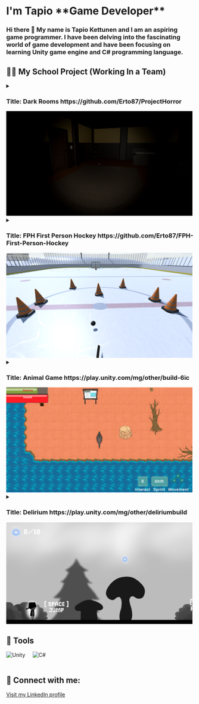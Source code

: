 <h1>I'm Tapio <strong>**Game Developer**</strong></h1>
<h3>Hi there 👋 My name is Tapio Kettunen and I am an aspiring game programmer. I have been delving into the fascinating world of game development and have been focusing on learning Unity game engine and C# programming language.</h3>

<h2>👨‍💻 My School Project (Working In a Team)</h2>
<details>
<summary><h3>Title: Dark Rooms https://github.com/Erto87/ProjectHorror</h3><img alt="DarkRooms" width="500px" src="https://raw.githubusercontent.com/Erto87/Erto87/main/DarkRooms.png"/></summary>

Genre: Horror survival

Reference games: Resident Evil, Amnesia

Game Elements: Light & Dark environment, flashlight, inventory, items to collect

Player: SinglePlayer

Technical Form: 3D 1920x1080

View: First Person

Version Control: Unity 2022.1.22f1

Platform: PC

Language: C#

Device: PC

Gameplay: In this game, the player finds themselves trapped in a haunted hotel, mansion, or house and must find a way to escape while evading a terrifying presence that is determined to kill them. The player must utilize light sources, such as a flashlight, to navigate through the environment and gather essential items to aid their progression.

Controls: The player will use the WASD keys for movement and the mouse for camera control. Controller support will also be implemented.

Story: The player assumes the role of a visitor who becomes trapped inside the hotel, mansion, or house due to an unknown force that prevents them from leaving.

Game Mechanics:

Stealth: The player must avoid detection by the malevolent presence by utilizing environmental hiding spots and cover.
Puzzle Solving: To progress and find an escape route, the player must solve various puzzles.
Exploration: The player needs to thoroughly explore the environment to unveil the building's history and discover valuable items.
UI Design: The game's user interface (UI) will have a minimalist design.

This Game Design Document outlines the key aspects of the Project Horror Game, including its genre, references, gameplay mechanics, controls, story, and technical details. It serves as a roadmap and reference for the development team to ensure a cohesive and immersive horror survival experience.
</details>

<details>
<summary><h3>Title: FPH First Person Hockey https://github.com/Erto87/FPH-First-Person-Hockey</h3><img alt="FPH" width="500px" src="https://raw.githubusercontent.com/Erto87/Erto87/main/FPH.png"/></summary>

FPH (First Person Hockey) is a sports game developed using Unity and programmed in C#. The game offers both an online mode and a training mode. FPH falls under the sports genre with semi-realistic gameplay mechanics, providing an immersive first-person perspective.

Controls:
Movement: Players navigate the game environment using the WASD keys on the keyboard (support xbox controller).
Camera: The camera follows the player's head movements, simulating a first-person perspective. The mouse is used to control the camera direction and aim.
Actions: shooting and passing are performed using mouse clicks and keyboard inputs.

Game Modes:
Online Mode: Players can connect with opponents online.
Training Mode: Single player training.


</details>


<details>
<summary><h3>Title: Animal Game https://play.unity.com/mg/other/build-6ic</h3><img alt="AnimalGame" width="500px" src="https://raw.githubusercontent.com/Erto87/Erto87/main/AnimalGame.png"/></summary>

What is it?
The project is a 2D top-down action game played as an animal, showcasing the life of the animal with information about it. It will be a browser game.

Gameplay mechanics
The player chooses a continent with an animal on the world map. After that, the player gets to play as the animal in a top-down view, gathering food and avoiding dangers until reaching the finish line.

The maps are freeroam areas.

The player will find information "pop-ups" in the form of signs, providing details about the playable animal, its environment, and the threats it faces. At the end of each level, there will be a quiz based on the information pop-ups. Points are awarded for correct quiz answers.

The quiz will be located at the center of the map and won't allow the player to answer it if they haven't found all the information pop-ups. It will notify how many are still missing.

The player moves by WASD.

Enemies will patrol the level, attacking the player if they get close enough.

Food pickups heal the player.
Art style
The art style will be cartoon-like, with large colorful assets to appeal to children. The character art will be in a top-down perspective, while the environmental art will be partially top-down and partially side view.

</details>

<details>
<summary><h3>Title: Delirium https://play.unity.com/mg/other/deliriumbuild</h3><img alt="Delirium" width="500px" src="https://raw.githubusercontent.com/Erto87/Erto87/main/Delirium.png"/></summary>
Limbo inspired 2D platformer
</details>
  
<h2>🧰 Tools</h2>
<div style="display:flex;">
  <div style="margin-right:20px;">
    <img alt="Unity" width="100px" src="https://upload.wikimedia.org/wikipedia/commons/8/8a/Official_unity_logo.png"/>
  </div>
  <div>
    <img alt="C#" width="100px" src="https://upload.wikimedia.org/wikipedia/commons/4/4f/Csharp_Logo.png"/>
  </div>
</div>
<br />

<h2>🤳 Connect with me:</h2>
<a href="https://www.linkedin.com/in/tapio-kettunen-aa46a21b4" target="_blank">Visit my LinkedIn profile</a>



<!--
**Erto87/Erto87** is a ✨ _special_ ✨ repository because its `README.md` (this file) appears on your GitHub profile.

Here are some ideas to get you started:

- 🔭 I’m currently working on ...
- 🌱 I’m currently learning ...
- 👯 I’m looking to collaborate on ...
- 🤔 I’m looking for help with ...
- 💬 Ask me about ...
- 📫 How to reach me: ...
- 😄 Pronouns: ...
- ⚡ Fun fact: ...
-->
